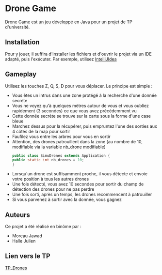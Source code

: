 # Drone Game

Drone Game est un jeu développé en Java pour un projet de TP d'université.

## Installation

Pour y jouer, il suffira d'installer les fichiers et d'ouvrir le projet via un IDE adapté, puis l'exécuter.
Par exemple, utilisez [IntelliJIdea](https://www.jetbrains.com/idea/)

## Gameplay

Utilisez les touches Z, Q, S, D pour vous déplacer. Le principe est simple :
- Vous êtes un intrus dans une zone protégé à la recherche d'une donnée secrète
- Vous ne voyez qu'à quelques mètres autour de vous et vous oubliez rapidement (3 secondes) ce que vous avez précédemment vu
- Cette donnée secrète se trouve sur la carte sous la forme d'une case bleue
- Marchez dessus pour la récupérer, puis empruntez l'une des sorties aux 4 côtés de la map pour sortir
- Faufilez vous entre les arbres pour vous en sortir
- Attention, des drones patrouillent dans la zone (au nombre de 10, modifiable via la variable nb_drone modifiable)
  ```java
  public class SimuDrones extends Application {
  public static int nb_drones = 10;
  }
  ```
- Lorsqu'un drone est suffisamment proche, il vous détecte et envoie votre position à tous les autres drones
- Une fois détecté, vous avez 10 secondes pour sortir du champ de détection des drones pour ne pas perdre
- Une fois sorti, après un temps, les drones recommencent à patrouiller
- Si vous parvenez à sortir avec la donnée, vous gagnez

## Auteurs

Ce projet a été réalisé en binôme par :
- Moreau Jawad
- Halle Julien


## Lien vers le TP

[TP_Drones](https://github.com/EmmanuelADAM/coursJavaAvance/tree/master/tps/poursuiteDrones)
